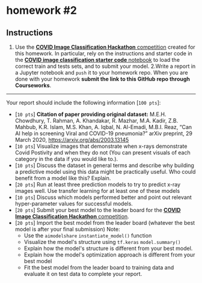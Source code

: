 # homework #2
 
## Instructions

1. Use the [**COVID Image Classification Hackathon** competition](https://www.modelshare.org/detail/model:1539) created for this homework. In particular, rely on the instructions and starter code in the [**COVID image classification starter code** notebook](https://www.modelshare.org/notebooks/notebook:340) to load the correct train and tests sets, and to submit your model.
2.Write a report in a Jupyter notebook and `push` it to your homework repo. When you are done with your homework **submit the link to this GitHub repo through Courseworks**.

---

Your report should include the following information [`100 pts`]:

* [`10 pts`] **Citation of paper providing original dataset:**  M.E.H. Chowdhury, T. Rahman, A. Khandakar, R. Mazhar, M.A. Kadir, Z.B. Mahbub, K.R. Islam, M.S. Khan, A. Iqbal, N. Al-Emadi, M.B.I. Reaz, “Can AI help in screening Viral and COVID-19 pneumonia?” arXiv preprint, 29 March 2020, https://arxiv.org/abs/2003.13145
* [`10 pts`] Visualize images that demonstrate when x-rays demonstrate Covid Postivity and when they do not (You can present visuals of each category in the data if you would like to.).
* [`10 pts`] Discuss the dataset in general terms and describe why building a predictive model using this data might be practically useful.  Who could benefit from a model like this? Explain.
* [`20 pts`] Run at least three prediction models to try to predict x-ray images well. Use transfer learning for at least one of these models
* [`10 pts`] Discuss which models performed better and point out relevant hyper-parameter values for successful models.
* [`20 pts`] Submit your best model to the leader board for the [**COVID Image Classification Hackathon** competition](https://www.modelshare.org/detail/model:1539).
* [`20 pts`] Import the best model from the leader board (whatever the best model is after your final submission)
Note:
	* Use the `aimodelshare` `instantiate_model()` function
	* Visualize the model's structure using `tf.keras` `model.summary()`
	* Explain how the model's structure is different from your best model.
	* Explain how the model's optimization approach is different from your best model
	* Fit the best model from the leader board to training data and evaluate it on test data to complete your report.
